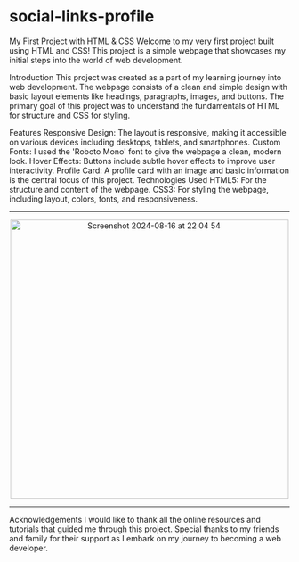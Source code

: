 # social-links-profile
My First Project with HTML & CSS
Welcome to my very first project built using HTML and CSS! This project is a simple webpage that showcases my initial steps into the world of web development.

Introduction
This project was created as a part of my learning journey into web development. The webpage consists of a clean and simple design with basic layout elements like headings, paragraphs, images, and buttons. The primary goal of this project was to understand the fundamentals of HTML for structure and CSS for styling.

Features
Responsive Design: The layout is responsive, making it accessible on various devices including desktops, tablets, and smartphones.
Custom Fonts: I used the 'Roboto Mono' font to give the webpage a clean, modern look.
Hover Effects: Buttons include subtle hover effects to improve user interactivity.
Profile Card: A profile card with an image and basic information is the central focus of this project.
Technologies Used
HTML5: For the structure and content of the webpage.
CSS3: For styling the webpage, including layout, colors, fonts, and responsiveness.
________________
<div align="center">
  <img src="https://github.com/user-attachments/assets/79f2a4ad-752b-4f09-9d9f-5ad3d60d9782" width="500" alt="Screenshot 2024-08-16 at 22 04 54">
</div>

----------------
Acknowledgements
I would like to thank all the online resources and tutorials that guided me through this project.
Special thanks to my friends and family for their support as I embark on my journey to becoming a web developer.
